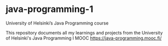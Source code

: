 # java-programming-1
University of Helsinki’s Java Programming course

This repository documents all my learnings and projects from the University of Helsinki's Java Programming I MOOC https://java-programming.mooc.fi/


